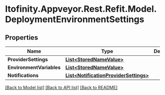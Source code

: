 # Itofinity.Appveyor.Rest.Refit.Model.DeploymentEnvironmentSettings
## Properties

Name | Type | Description | Notes
------------ | ------------- | ------------- | -------------
**ProviderSettings** | [**List&lt;StoredNameValue&gt;**](StoredNameValue.md) |  | [optional] 
**EnvironmentVariables** | [**List&lt;StoredNameValue&gt;**](StoredNameValue.md) |  | [optional] 
**Notifications** | [**List&lt;NotificationProviderSettings&gt;**](NotificationProviderSettings.md) |  | [optional] 

[[Back to Model list]](../README.md#documentation-for-models) [[Back to API list]](../README.md#documentation-for-api-endpoints) [[Back to README]](../README.md)

